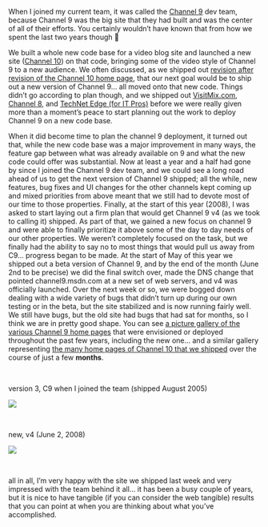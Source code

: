 When I joined my current team, it was called the [Channel 9](http://channel9.msdn.com) dev team, because Channel 9 was the big site that they had built and was the center of all of their efforts. You certainly wouldn’t have known that from how we spent the last two years though 🙂

We built a whole new code base for a video blog site and launched a new site ([Channel 10](http://on10.net)) on that code, bringing some of the video style of Channel 9 to a new audience. We often discussed, as we shipped out [revision after revision of the Channel 10 home page](http://flickr.com/photos/jeffsand/sets/72157605412954126/), that our next goal would be to ship out a new version of Channel 9… all moved onto that new code. Things didn’t go according to plan though, and we shipped out [VisitMix.com](http://VisitMix.com), [Channel 8](http://channel8.msdn.com/), and [TechNet Edge (for IT Pros)](http://edge.technet.com/) before we were really given more than a moment’s peace to start planning out the work to deploy Channel 9 on a new code base.

When it did become time to plan the channel 9 deployment, it turned out that, while the new code base was a major improvement in many ways, the feature gap between what was already available on 9 and what the new code could offer was substantial. Now at least a year and a half had gone by since I joined the Channel 9 dev team, and we could see a long road ahead of us to get the next version of Channel 9 shipped; all the while, new features, bug fixes and UI changes for the other channels kept coming up and mixed priorities from above meant that we still had to devote most of our time to those properties. Finally, at the start of this year (2008), I was asked to start laying out a firm plan that would get Channel 9 v4 (as we took to calling it) shipped. As part of that, we gained a new focus on channel 9 and were able to finally prioritize it above some of the day to day needs of our other properties. We weren’t completely focused on the task, but we finally had the ability to say no to most things that would pull us away from C9… progress began to be made. At the start of May of this year we shipped out a beta version of Channel 9, and by the end of the month (June 2nd to be precise) we did the final switch over, made the DNS change that pointed channel9.msdn.com at a new set of web servers, and v4 was officially launched. Over the next week or so, we were bogged down dealing with a wide variety of bugs that didn’t turn up during our own testing or in the beta, but the site stabilized and is now running fairly well. We still have bugs, but the old site had bugs that had sat for months, so I think we are in pretty good shape. You can see [a picture gallery of the various Channel 9 home pages](http://flickr.com/photos/jeffsand/sets/72157605412641884/) that were envisioned or deployed throughout the past few years, including the new one… and a similar gallery representing [the many home pages of Channel 10 that we shipped](http://flickr.com/photos/jeffsand/sets/72157605412954126/) over the course of just a few **months**.

&#160;

version 3, C9 when I joined the team (shipped August 2005)

<a title="Channel 9 v3" href="http://farm4.static.flickr.com/3081/2548169507_2f717c2125_o_d.jpg" rel="lightbox"><img src="http://farm4.static.flickr.com/3081/2548169507_495cf29364_t_d.jpg" /></a>

&#160;

new, v4 (June 2, 2008)

<a title="Channel 9 Version 4" href="http://farm4.static.flickr.com/3274/2548170195_9655393042_o_d.jpg" rel="lightbox"><img src="http://farm4.static.flickr.com/3274/2548170195_bac61c23df_t_d.jpg" /></a>

&#160;

all in all, I’m very happy with the site we shipped last week and very impressed with the team behind it all… it has been a busy couple of years, but it is nice to have tangible (if you can consider the web tangible) results that you can point at when you are thinking about what you’ve accomplished.